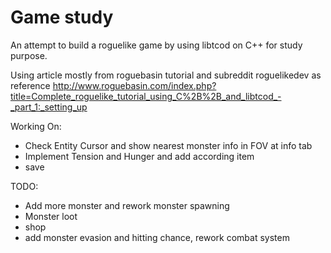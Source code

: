 # Game study

An attempt to build a roguelike game by using libtcod on C++ for study purpose.

Using article mostly from roguebasin tutorial and subreddit roguelikedev as reference
http://www.roguebasin.com/index.php?title=Complete_roguelike_tutorial_using_C%2B%2B_and_libtcod_-_part_1:_setting_up

Working On:
- Check Entity Cursor and show nearest monster info in FOV at info tab 
- Implement Tension and Hunger and add according item
- save

TODO:
- Add more monster and rework monster spawning
- Monster loot
- shop
- add monster evasion and hitting chance, rework combat system
